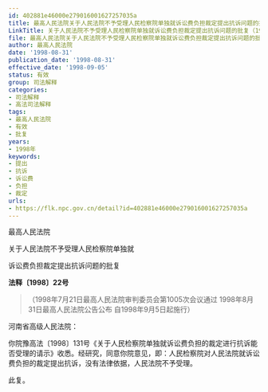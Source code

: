 ```yaml
---
id: 402881e46000e279016001627257035a
title: 最高人民法院关于人民法院不予受理人民检察院单独就诉讼费负担裁定提出抗诉问题的批复
LinkTitle: 关于人民法院不予受理人民检察院单独就诉讼费负担裁定提出抗诉问题的批复（1998）
file: 最高人民法院关于人民法院不予受理人民检察院单独就诉讼费负担裁定提出抗诉问题的批复_19980831_402881e46000e279016001627257035a.docx
author: 最高人民法院
date: '1998-08-31'
publication_date: '1998-08-31'
effective_date: '1998-09-05'
status: 有效
group: 司法解释
categories:
- 司法解释
- 高法司法解释
tags:
- 最高人民法院
- 有效
- 批复
years:
- 1998年
keywords:
- 提出
- 抗诉
- 诉讼费
- 负担
- 裁定
urls:
- https://flk.npc.gov.cn/detail?id=402881e46000e279016001627257035a
---
```


最高人民法院

关于人民法院不予受理人民检察院单独就

诉讼费负担裁定提出抗诉问题的批复

**法释〔1998〕22号**

> （1998年7月21日最高人民法院审判委员会第1005次会议通过 1998年8月31日最高人民法院公告公布 自1998年9月5日起施行）

河南省高级人民法院：

你院豫高法〔1998〕131号《关于人民检察院单独就诉讼费负担的裁定进行抗诉能否受理的请示》收悉。经研究，同意你院意见，即：人民检察院对人民法院就诉讼费负担的裁定提出抗诉，没有法律依据，人民法院不予受理。

此复。
